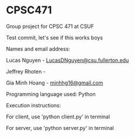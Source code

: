 # CPSC471
Group project for CPSC 471 at CSUF

Test commit, let's see if this works boys

Names and email address:

Lucas Nguyen - LucasDNguyen@csu.fullerton.edu

Jeffrey Rhoten - 

Gia Minh Hoang - minhhg16@gmail.com


Programming language used: Python



Execution instructions:

For client, use 'python client.py' in terminal

For server, use 'python server.py' in terminal